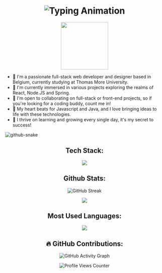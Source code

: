 <h1 align="center">
  <img src="https://readme-typing-svg.herokuapp.com?font=Fira+Code&pause=1000&color=F7BA2C&width=435&lines=Hi+there%2C+I'm+Yaron!+%F0%9F%91%8B" alt="Typing Animation" />
</h1>

<p align="center">
  <img src="https://raw.githubusercontent.com/YaronVansteenkiste/YaronVansteenkiste/main/wave.gif" width="150px" />
</p>

- 🔶 I'm a passionate full-stack web developer and designer based in Belgium, currently studying at Thomas More University.
- 🔷 I'm currently immersed in various projects exploring the realms of React, Node.JS and Spring.
- 🔶 I'm open to collaborating on full-stack or front-end projects, so if you're looking for a coding buddy, count me in!
- 🔶 My heart beats for Javascript and Java, and I love bringing ideas to life with these technologies.
- 🔷 I thrive on learning and growing every single day, it's my secret to success!

<picture>
  <source media="(prefers-color-scheme: dark)" srcset="github-snake-dark.svg" />
  <source media="(prefers-color-scheme: light)" srcset="github-snake.svg" />
  <img alt="github-snake" src="github-snake.svg" />
</picture>

<h2 align="center">Tech Stack:</h2>

<p align="center">
  <img src="https://github-readme-tech-stack.vercel.app/api/cards?title=&align=center&fontFamily=&lineCount=3&width=1000&line1=Javascript%2CJavascript%2Cb1d951%3BJava%2CJava%2C5a86e7%3BTypescript%2CTypescript%2C7c50d5%3BCSharp%2CCSharp%2C2e49a0%3BCSS3%2CCSS3%2C6592e7%3BHTML5%2CHTML5%2Cbf5917%3BDart%2CDart%2C433caa%3B&line2=Spring%2CSpring%2C61ae6a%3BNode.js%2CNode.js%2C70e75c%3BReact%2CReact%2C291f6a%3BReact+Native%2CReact+Native%2C181f3f%3BFlutter%2CFlutter%2C3f77b9%3BBootstrap%2CBootstrap%2C545ad7%3BJQuery%2CJQuery%2C3fc079%3BElectron%2CElectron%2C3851a3%3B&line3=MongoDB%2CMongoDB%2C32b833%3BPostgreSQL%2CPostgreSQL%2C3f2574%3B" />
</p>

<h2 align="center">Github Stats:</h2>
<p align="center">
  <img src="https://github-readme-streak-stats.herokuapp.com/?user=YaronVansteenkiste&theme=tokyonight" alt="GitHub Streak"/>
</p>
<p align="center">
  <img src="https://github-readme-stats.vercel.app/api?username=YaronVansteenkiste&show_icons=true&theme=tokyonight"> </img>
</p>
<h2 align="center">Most Used Languages:</h2>
<p align="center">
  <img src="https://github-readme-stats.vercel.app/api/top-langs/?username=YaronVansteenkiste&layout=pie&theme=tokyonight"> </img>
</p>

<h2 align="center">🔥 GitHub Contributions:</h2>
<p align="center">
  <img src="https://github-readme-activity-graph.vercel.app/graph?username=YaronVansteenkiste&theme=tokyo-night" alt="GitHub Activity Graph" />
</p>

<p align="center">
  <img src="https://komarev.com/ghpvc/?username=YaronVansteenkiste&style=for-the-badge&color=blueviolet" alt="Profile Views Counter" />
</p>

